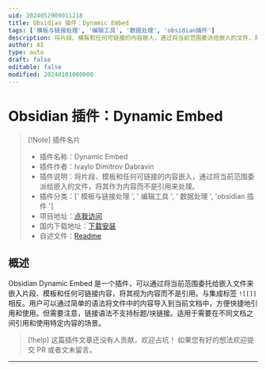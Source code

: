 ```yaml
---
uid: 2024052909011218
title: Obsidian 插件：Dynamic Embed
tags: ['模板与链接处理', '编辑工具', '数据处理', 'obsidian插件']
description: 将片段、模板和任何可链接的内容嵌入，通过将当前范围委派给嵌入的文件，将其作为内容而不是引用来处理。
author: AI
type: auto
draft: false
editable: false
modified: 20240101000000
---
```


# Obsidian 插件：Dynamic Embed

> [!Note] 插件名片
> - 插件名称：Dynamic Embed
> - 插件作者：Ivaylo Dimitrov Dabravin
> - 插件说明：将片段、模板和任何可链接的内容嵌入，通过将当前范围委派给嵌入的文件，将其作为内容而不是引用来处理。
> - 插件分类：[' 模板与链接处理 ', ' 编辑工具 ', ' 数据处理 ', 'obsidian 插件 ']
> - 项目地址：[点我访问](https://github.com/dabravin/obsidian-dynamic-embed)
> - 国内下载地址：[下载安装](https://pkmer.cn/products/plugin/pluginMarket/?obsidian-dynamic-embed)
> - 自述文件：[Readme](https://ghproxy.net/https://raw.githubusercontent.com/dabravin/obsidian-dynamic-embed/master/README.md)

## 概述

Obsidian Dynamic Embed 是一个插件，可以通过将当前范围委托给嵌入文件来嵌入片段、模板和任何可链接内容，将其视为内容而不是引用。与集成标签 `![[]]` 相反。用户可以通过简单的语法将文件中的内容导入到当前文档中，方便快捷地引用和使用。但需要注意，链接语法不支持标题/块链接。适用于需要在不同文档之间引用和使用特定内容的场景。

> [!help]
> 这篇插件文章还没有人贡献，欢迎占坑！
> 如果您有好的想法欢迎提交 PR 或者文末留言。

---



